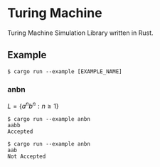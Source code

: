 # Turing Machine

Turing Machine Simulation Library written in Rust.

## Example

```
$ cargo run --example [EXAMPLE_NAME]
```

### anbn

$L=\lbrace a^nb^n: n \geq 1 \rbrace$

```
$ cargo run --example anbn
aabb
Accepted

$ cargo run --example anbn
aab
Not Accepted
```